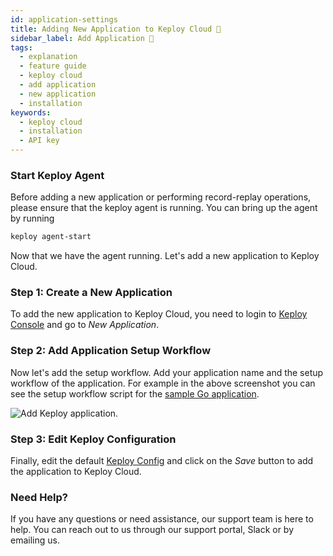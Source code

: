 ```yaml
---
id: application-settings
title: Adding New Application to Keploy Cloud 📝
sidebar_label: Add Application 📝
tags:
  - explanation
  - feature guide
  - keploy cloud
  - add application
  - new application
  - installation
keywords:
  - keploy cloud
  - installation
  - API key
---
```


<head>
  <title> Adding New Application to Keploy Cloud | Keploy Docs</title>
  <meta charSet="utf-8" />
</head>

### Start Keploy Agent

Before adding a new application or performing record-replay operations, please ensure that the keploy agent is running. You can bring up the agent by running

```bash
keploy agent-start
```

Now that we have the agent running. Let's add a new application to Keploy Cloud.

### Step 1: Create a New Application

To add the new application to Keploy Cloud, you need to login to [Keploy Console](https://app.keploy.io) and go to _New Application_.

### Step 2: Add Application Setup Workflow

Now let's add the setup workflow. Add your application name and the setup workflow of the application. For example in the above screenshot you can see the setup workflow script for the [sample Go application](/docs/quickstart/samples-gin/).

<img src="/docs/img/keploy-cloud/keploy-cloud-new-app.png" alt="Add Keploy application"/>.

### Step 3: Edit Keploy Configuration

Finally, edit the default [Keploy Config](/docs/running-keploy/configuration-file/) and click on the _Save_ button to add the application to Keploy Cloud.

### Need Help?

If you have any questions or need assistance, our support team is here to help. You can reach out to us through our support portal, Slack or by emailing us.
